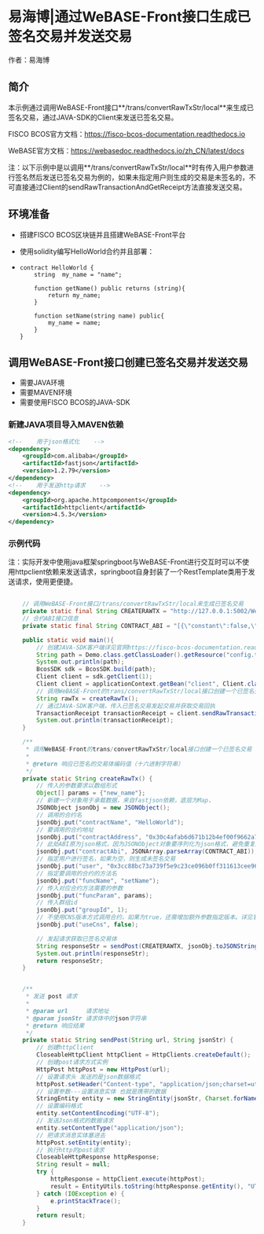 # 易海博|通过WeBASE-Front接口生成已签名交易并发送交易

作者：易海博

## 简介

本示例通过调用WeBASE-Front接口**/trans/convertRawTxStr/local**来生成已签名交易，通过JAVA-SDK的Client来发送已签名交易。

FISCO BCOS官方文档：https://fisco-bcos-documentation.readthedocs.io

WeBASE官方文档：https://webasedoc.readthedocs.io/zh_CN/latest/docs

注：以下示例中是以调用**/trans/convertRawTxStr/local**时有传入用户参数进行签名然后发送已签名交易为例的，如果未指定用户则生成的交易是未签名的，不可直接通过Client的sendRawTransactionAndGetReceipt方法直接发送交易。

## 环境准备

- 搭建FISCO BCOS区块链并且搭建WeBASE-Front平台

- 使用solidity编写HelloWorld合约并且部署：

- ```solidity
  contract HelloWorld {
      string  my_name = "name";
      
      function getName() public returns (string){
          return my_name;
      }
      
      function setName(string name) public{
          my_name = name;
      }
  }
  ```

  

## 调用WeBASE-Front接口创建已签名交易并发送交易

- 需要JAVA环境
- 需要MAVEN环境
- 需要使用FISCO BCOS的JAVA-SDK

### 新建JAVA项目导入MAVEN依赖

```xml
<!--    用于json格式化    -->
<dependency>
    <groupId>com.alibaba</groupId>
    <artifactId>fastjson</artifactId>
    <version>1.2.79</version>
</dependency>
<!--    用于发送http请求    -->
<dependency>
    <groupId>org.apache.httpcomponents</groupId>
    <artifactId>httpclient</artifactId>
    <version>4.5.3</version>
</dependency>
```

### 示例代码

注：实际开发中使用java框架springboot与WeBASE-Front进行交互时可以不使用httpclient依赖来发送请求，springboot自身封装了一个RestTemplate类用于发送请求，使用更便捷。

```java
    
	// 调用WeBASE-Front接口/trans/convertRawTxStr/local来生成已签名交易
	private static final String CREATERAWTX = "http://127.0.0.1:5002/WeBASE-Front/trans/convertRawTxStr/local";
    // 合约ABI接口信息
    private static final String CONTRACT_ABI = "[{\"constant\":false,\"inputs\":[],\"name\":\"getName\",\"outputs\":[{\"name\":\"\",\"type\":\"string\"}],\"payable\":false,\"stateMutability\":\"nonpayable\",\"type\":\"function\"},{\"constant\":false,\"inputs\":[{\"name\":\"name\",\"type\":\"string\"}],\"name\":\"setName\",\"outputs\":[],\"payable\":false,\"stateMutability\":\"nonpayable\",\"type\":\"function\"}]";

    public static void main(){
        // 创建JAVA-SDK客户端详见官网https://fisco-bcos-documentation.readthedocs.io
        String path = Demo.class.getClassLoader().getResource("config.toml").getPath();
        System.out.println(path);
        BcosSDK sdk = BcosSDK.build(path);
        Client client = sdk.getClient(1);
        Client client = applicationContext.getBean("client", Client.class);
        // 调用WeBASE-Front的trans/convertRawTxStr/local接口创建一个已签名交易（本地签名）
        String rawTx = createRawTx();
        // 通过JAVA-SDK客户端，传入已签名交易发起交易并获取交易回执
        TransactionReceipt transactionReceipt = client.sendRawTransactionAndGetReceipt(rawTx);
        System.out.println(transactionReceipt);
    }

    /**
     * 调用WeBASE-Front的trans/convertRawTxStr/local接口创建一个已签名交易（本地签名）
     *
     * @return 响应已签名的交易体编码值（十六进制字符串）
     */
    private static String createRawTx() {
        // 传入的参数要求以数组形式
        Object[] params = {"new_name"};
        // 新建一个对象用于承载数据，来自fastjson依赖，底层为Map，
        JSONObject jsonObj = new JSONObject();
        // 调用的合约名
        jsonObj.put("contractName", "HelloWorld");
        // 要调用的合约地址
        jsonObj.put("contractAddress", "0x30c4afab6d671b12b4ef00f9662a77d064603cc3");
        // 此处ABI原为json格式，因为JSONObject对象要序列化为json格式，避免重复序列化所以先将ABI转为java对象
        jsonObj.put("contractAbi", JSONArray.parseArray(CONTRACT_ABI));
        // 指定用户进行签名，如果为空，则生成未签名交易
        jsonObj.put("user", "0x3cc88bc73a739f5e9c23ce096b0ff311613cee96");
        // 指定要调用的合约的方法名
        jsonObj.put("funcName", "setName");
        // 传入对应合约方法需要的参数
        jsonObj.put("funcParam", params);
        // 传入群组id
        jsonObj.put("groupId", 1);
        // 不使用CNS版本方式调用合约，如果为true，还需增加额外参数指定版本。详见官方文档接口描述
        jsonObj.put("useCns", false);

        // 发起请求获取已签名交易体
        String responseStr = sendPost(CREATERAWTX, jsonObj.toJSONString());
        System.out.println(responseStr);
        return responseStr;
    }


    /**
     * 发送 post 请求
     *
     * @param url     请求地址
     * @param jsonStr 请求体中的json字符串
     * @return 响应结果
     */
    private static String sendPost(String url, String jsonStr) {
        // 创建httpClient
        CloseableHttpClient httpClient = HttpClients.createDefault();
        // 创建post请求方式实例
        HttpPost httpPost = new HttpPost(url);
        // 设置请求头 发送的是json数据格式
        httpPost.setHeader("Content-type", "application/json;charset=utf-8");
        // 设置参数---设置消息实体 也就是携带的数据
        StringEntity entity = new StringEntity(jsonStr, Charset.forName("UTF-8"));
        // 设置编码格式
        entity.setContentEncoding("UTF-8");
        // 发送Json格式的数据请求
        entity.setContentType("application/json");
        // 把请求消息实体塞进去
        httpPost.setEntity(entity);
        // 执行http的post请求
        CloseableHttpResponse httpResponse;
        String result = null;
        try {
            httpResponse = httpClient.execute(httpPost);
            result = EntityUtils.toString(httpResponse.getEntity(), "UTF-8");
        } catch (IOException e) {
            e.printStackTrace();
        }
        return result;
    }


```

